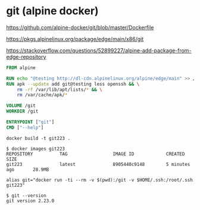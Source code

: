 # git (alpine docker)

https://github.com/alpine-docker/git/blob/master/Dockerfile

https://pkgs.alpinelinux.org/package/edge/main/x86/git

https://stackoverflow.com/questions/52899227/alpine-add-package-from-edge-repository


```Dockerfile
FROM alpine

RUN echo "@testing http://dl-cdn.alpinelinux.org/alpine/edge/main" >> /etc/apk/repositories
RUN apk --update add git@testing less openssh && \
    rm -rf /var/lib/apt/lists/* && \
    rm /var/cache/apk/*

VOLUME /git
WORKDIR /git

ENTRYPOINT ["git"]
CMD ["--help"]
```


```
docker build -t git223 .
```

```
$ docker images git223
REPOSITORY          TAG                 IMAGE ID            CREATED             SIZE
git223              latest              8905440c9148        5 minutes ago       28.9MB
```

```
alias git="docker run -ti --rm -v $(pwd):/git -v $HOME/.ssh:/root/.ssh git223"
```

```
$ git --version
git version 2.23.0
```

